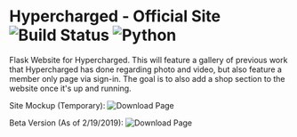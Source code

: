 # Hypercharged - Official Site ![Build Status](https://travis-ci.org/hypercharged/Hypercharged-Flask.svg?branch=deploy) ![Python](https://img.shields.io/badge/python-3.5%20%7C%203.6%20%7C%203.7-blue.svg)
Flask Website for Hypercharged. This will feature a gallery of previous work that Hypercharged has done regarding photo and video, but also feature a member only page via sign-in. The goal is to also add a shop section to the website once it's up and running.

Site Mockup (Temporary):
![Download Page](https://i.ibb.co/Jd9bm9s/Hypercharged.png)

Beta Version (As of 2/19/2019):
![Download Page](https://i.gyazo.com/ae4ab48141685bb742111e19eb4f1e62.jpg)
